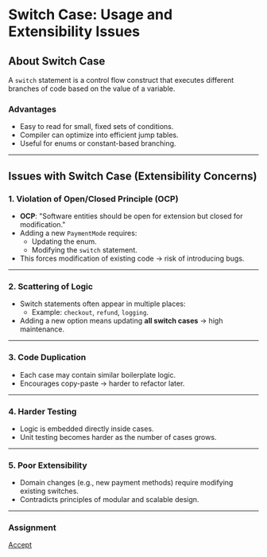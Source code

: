 # Switch Case: Usage and Extensibility Issues

## About Switch Case
A `switch` statement is a control flow construct that executes different branches of code based on the value of a variable.

### Advantages
- Easy to read for small, fixed sets of conditions.
- Compiler can optimize into efficient jump tables.
- Useful for enums or constant-based branching.

---

## Issues with Switch Case (Extensibility Concerns)

### 1. Violation of Open/Closed Principle (OCP)
- **OCP**: "Software entities should be open for extension but closed for modification."
- Adding a new `PaymentMode` requires:
  - Updating the enum.
  - Modifying the `switch` statement.
- This forces modification of existing code → risk of introducing bugs.

---

### 2. Scattering of Logic
- Switch statements often appear in multiple places:
  - Example: `checkout`, `refund`, `logging`.
- Adding a new option means updating **all switch cases** → high maintenance.

---

### 3. Code Duplication
- Each case may contain similar boilerplate logic.
- Encourages copy-paste → harder to refactor later.

---

### 4. Harder Testing
- Logic is embedded directly inside cases.
- Unit testing becomes harder as the number of cases grows.

---

### 5. Poor Extensibility
- Domain changes (e.g., new payment methods) require modifying existing switches.
- Contradicts principles of modular and scalable design.

---

### Assignment

[Accept](https://classroom.github.com/a/WS0e5r_g)

